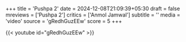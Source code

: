 +++
title = 'Pushpa 2'
date = 2024-12-08T21:09:39+05:30
draft = false
mreviews = ['Pushpa 2']
critics = ['Anmol Jamwal']
subtitle = ''
media = 'video'
source = 'gRedhGuzEEw'
score = 5
+++

{{< youtube id="gRedhGuzEEw" >}}
